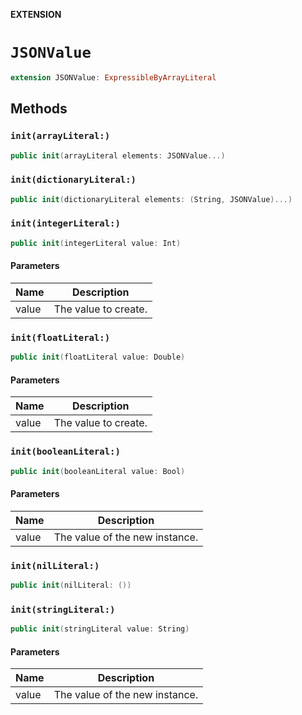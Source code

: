 **EXTENSION**

# `JSONValue`
```swift
extension JSONValue: ExpressibleByArrayLiteral
```

## Methods
### `init(arrayLiteral:)`

```swift
public init(arrayLiteral elements: JSONValue...)
```

### `init(dictionaryLiteral:)`

```swift
public init(dictionaryLiteral elements: (String, JSONValue)...)
```

### `init(integerLiteral:)`

```swift
public init(integerLiteral value: Int)
```

#### Parameters

| Name | Description |
| ---- | ----------- |
| value | The value to create. |

### `init(floatLiteral:)`

```swift
public init(floatLiteral value: Double)
```

#### Parameters

| Name | Description |
| ---- | ----------- |
| value | The value to create. |

### `init(booleanLiteral:)`

```swift
public init(booleanLiteral value: Bool)
```

#### Parameters

| Name | Description |
| ---- | ----------- |
| value | The value of the new instance. |

### `init(nilLiteral:)`

```swift
public init(nilLiteral: ())
```

### `init(stringLiteral:)`

```swift
public init(stringLiteral value: String)
```

#### Parameters

| Name | Description |
| ---- | ----------- |
| value | The value of the new instance. |